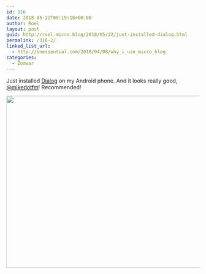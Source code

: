```yaml
---
id: 316
date: 2018-05-22T09:19:18+00:00
author: Roel
layout: post
guid: http://roel.micro.blog/2018/05/22/just-installed-dialog.html
permalink: /316-2/
linked_list_url:
  - http://inessential.com/2018/04/08/why_i_use_micro_blog
categories:
  - Zomaar
---
```

Just installed [Dialog](http://dialog.micro.blog) on my Android phone. And it looks really good, [@mikedotfm](https://micro.blog/mikedotfm)! Recommended!  

<img src="http://roel.micro.blog/uploads/2018/0060efe1f4.jpg" width="600" height="450" />